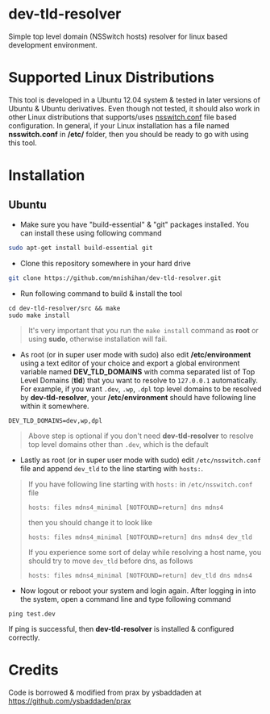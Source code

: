 # dev-tld-resolver

Simple top level domain (NSSwitch hosts) resolver for linux based development environment.

# Supported Linux Distributions

This tool is developed in a Ubuntu 12.04 system & tested in later versions of Ubuntu & Ubuntu derivatives. Even though not tested, it should also work in other Linux distributions that supports/uses [nsswitch.conf](http://man7.org/linux/man-pages/man5/nsswitch.conf.5.html) file based configuration. In general, if your Linux installation has a file named **nsswitch.conf** in **/etc/** folder, then you should be ready to go with using this tool.

# Installation

## Ubuntu

- Make sure you have "build-essential" & "git" packages installed. You can install these using following command
```bash
sudo apt-get install build-essential git
```
- Clone this repository somewhere in your hard drive
```bash
git clone https://github.com/mnishihan/dev-tld-resolver.git
```
-  Run following command to build & install the tool
```
cd dev-tld-resolver/src && make
sudo make install
```

> It's very important that you run the ```make install``` command as **root** or using **sudo**, otherwise installation will fail.

- As root (or in super user mode with sudo) also edit **/etc/environment** using a text editor of your choice and export a global environment variable named **DEV_TLD_DOMAINS** with comma separated list of Top Level Domains (**tld**) that you want to resolve to ```127.0.0.1``` automatically. For example, if you want ```.dev```, ```.wp```, ```.dpl``` top level domains to be resolved by **dev-tld-resolver**, your **/etc/environment** should have following line within it somewhere.
```
DEV_TLD_DOMAINS=dev,wp,dpl
```

> Above step is optional if you don't need **dev-tld-resolver** to resolve top level domains other than ```.dev```, which is the default

- Lastly as root (or in super user mode with sudo) edit ```/etc/nsswitch.conf``` file and append ```dev_tld``` to the line starting with ```hosts:```. 

> If you have following line starting with ```hosts:``` in ```/etc/nsswitch.conf``` file
> ```
> hosts: files mdns4_minimal [NOTFOUND=return] dns mdns4
> ```
> then you should change it to look like
> ```
> hosts: files mdns4_minimal [NOTFOUND=return] dns mdns4 dev_tld
> ```
> If you experience some sort of delay while resolving a host name, you should try to move ```dev_tld``` before dns, as follows
> ```
> hosts: files mdns4_minimal [NOTFOUND=return] dev_tld dns mdns4
> ```

- Now logout or reboot your system and login again. After logging in into the system, open a command line and type following command
```
ping test.dev
```
If ping is successful, then **dev-tld-resolver** is installed & configured correctly.

# Credits

Code is borrowed & modified from prax by ysbaddaden at https://github.com/ysbaddaden/prax

